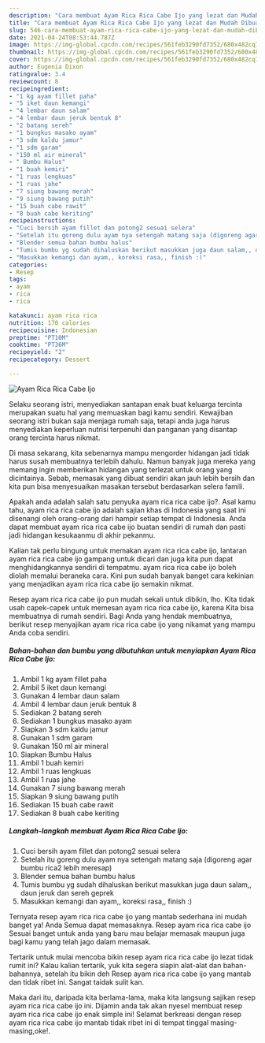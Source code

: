 ```yaml
---
description: "Cara membuat Ayam Rica Rica Cabe Ijo yang lezat dan Mudah Dibuat"
title: "Cara membuat Ayam Rica Rica Cabe Ijo yang lezat dan Mudah Dibuat"
slug: 546-cara-membuat-ayam-rica-rica-cabe-ijo-yang-lezat-dan-mudah-dibuat
date: 2021-04-24T08:53:44.787Z
image: https://img-global.cpcdn.com/recipes/561feb3290fd7352/680x482cq70/ayam-rica-rica-cabe-ijo-foto-resep-utama.jpg
thumbnail: https://img-global.cpcdn.com/recipes/561feb3290fd7352/680x482cq70/ayam-rica-rica-cabe-ijo-foto-resep-utama.jpg
cover: https://img-global.cpcdn.com/recipes/561feb3290fd7352/680x482cq70/ayam-rica-rica-cabe-ijo-foto-resep-utama.jpg
author: Eugenia Dixon
ratingvalue: 3.4
reviewcount: 8
recipeingredient:
- "1 kg ayam fillet paha"
- "5 iket daun kemangi"
- "4 lembar daun salam"
- "4 lembar daun jeruk bentuk 8"
- "2 batang sereh"
- "1 bungkus masako ayam"
- "3 sdm kaldu jamur"
- "1 sdm garam"
- "150 ml air mineral"
- " Bumbu Halus"
- "1 buah kemiri"
- "1 ruas lengkuas"
- "1 ruas jahe"
- "7 siung bawang merah"
- "9 siung bawang putih"
- "15 buah cabe rawit"
- "8 buah cabe keriting"
recipeinstructions:
- "Cuci bersih ayam fillet dan potong2 sesuai selera"
- "Setelah itu goreng dulu ayam nya setengah matang saja (digoreng agar bumbu rica2 lebih meresap)"
- "Blender semua bahan bumbu halus"
- "Tumis bumbu yg sudah dihaluskan berikut masukkan juga daun salam,, daun jeruk dan sereh geprek"
- "Masukkan kemangi dan ayam,, koreksi rasa,, finish :)"
categories:
- Resep
tags:
- ayam
- rica
- rica

katakunci: ayam rica rica 
nutrition: 170 calories
recipecuisine: Indonesian
preptime: "PT10M"
cooktime: "PT36M"
recipeyield: "2"
recipecategory: Dessert

---
```



![Ayam Rica Rica Cabe Ijo](https://img-global.cpcdn.com/recipes/561feb3290fd7352/680x482cq70/ayam-rica-rica-cabe-ijo-foto-resep-utama.jpg)

Selaku seorang istri, menyediakan santapan enak buat keluarga tercinta merupakan suatu hal yang memuaskan bagi kamu sendiri. Kewajiban seorang istri bukan saja menjaga rumah saja, tetapi anda juga harus menyediakan keperluan nutrisi terpenuhi dan panganan yang disantap orang tercinta harus nikmat.

Di masa  sekarang, kita sebenarnya mampu mengorder hidangan jadi tidak harus susah membuatnya terlebih dahulu. Namun banyak juga mereka yang memang ingin memberikan hidangan yang terlezat untuk orang yang dicintainya. Sebab, memasak yang dibuat sendiri akan jauh lebih bersih dan kita pun bisa menyesuaikan masakan tersebut berdasarkan selera famili. 



Apakah anda adalah salah satu penyuka ayam rica rica cabe ijo?. Asal kamu tahu, ayam rica rica cabe ijo adalah sajian khas di Indonesia yang saat ini disenangi oleh orang-orang dari hampir setiap tempat di Indonesia. Anda dapat membuat ayam rica rica cabe ijo buatan sendiri di rumah dan pasti jadi hidangan kesukaanmu di akhir pekanmu.

Kalian tak perlu bingung untuk memakan ayam rica rica cabe ijo, lantaran ayam rica rica cabe ijo gampang untuk dicari dan juga kita pun dapat menghidangkannya sendiri di tempatmu. ayam rica rica cabe ijo boleh diolah memalui beraneka cara. Kini pun sudah banyak banget cara kekinian yang menjadikan ayam rica rica cabe ijo semakin nikmat.

Resep ayam rica rica cabe ijo pun mudah sekali untuk dibikin, lho. Kita tidak usah capek-capek untuk memesan ayam rica rica cabe ijo, karena Kita bisa membuatnya di rumah sendiri. Bagi Anda yang hendak membuatnya, berikut resep menyajikan ayam rica rica cabe ijo yang nikamat yang mampu Anda coba sendiri.

<!--inarticleads1-->

##### Bahan-bahan dan bumbu yang dibutuhkan untuk menyiapkan Ayam Rica Rica Cabe Ijo:

1. Ambil 1 kg ayam fillet paha
1. Ambil 5 iket daun kemangi
1. Gunakan 4 lembar daun salam
1. Ambil 4 lembar daun jeruk bentuk 8
1. Sediakan 2 batang sereh
1. Sediakan 1 bungkus masako ayam
1. Siapkan 3 sdm kaldu jamur
1. Gunakan 1 sdm garam
1. Gunakan 150 ml air mineral
1. Siapkan  Bumbu Halus
1. Ambil 1 buah kemiri
1. Ambil 1 ruas lengkuas
1. Ambil 1 ruas jahe
1. Gunakan 7 siung bawang merah
1. Siapkan 9 siung bawang putih
1. Sediakan 15 buah cabe rawit
1. Sediakan 8 buah cabe keriting




<!--inarticleads2-->

##### Langkah-langkah membuat Ayam Rica Rica Cabe Ijo:

1. Cuci bersih ayam fillet dan potong2 sesuai selera
1. Setelah itu goreng dulu ayam nya setengah matang saja (digoreng agar bumbu rica2 lebih meresap)
1. Blender semua bahan bumbu halus
1. Tumis bumbu yg sudah dihaluskan berikut masukkan juga daun salam,, daun jeruk dan sereh geprek
1. Masukkan kemangi dan ayam,, koreksi rasa,, finish :)




Ternyata resep ayam rica rica cabe ijo yang mantab sederhana ini mudah banget ya! Anda Semua dapat memasaknya. Resep ayam rica rica cabe ijo Sesuai banget untuk anda yang baru mau belajar memasak maupun juga bagi kamu yang telah jago dalam memasak.

Tertarik untuk mulai mencoba bikin resep ayam rica rica cabe ijo lezat tidak rumit ini? Kalau kalian tertarik, yuk kita segera siapin alat-alat dan bahan-bahannya, setelah itu bikin deh Resep ayam rica rica cabe ijo yang mantab dan tidak ribet ini. Sangat taidak sulit kan. 

Maka dari itu, daripada kita berlama-lama, maka kita langsung sajikan resep ayam rica rica cabe ijo ini. Dijamin anda tak akan nyesel membuat resep ayam rica rica cabe ijo enak simple ini! Selamat berkreasi dengan resep ayam rica rica cabe ijo mantab tidak ribet ini di tempat tinggal masing-masing,oke!.

